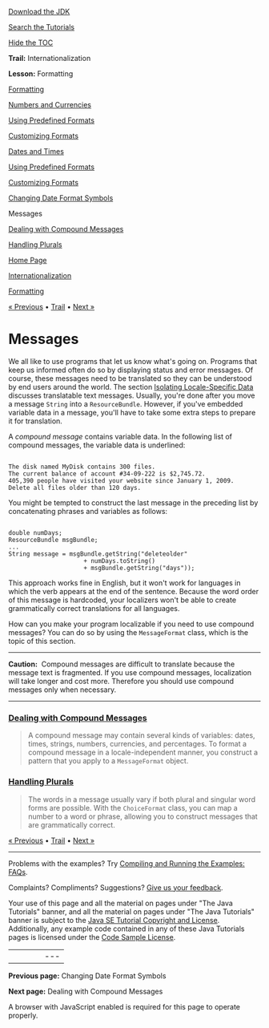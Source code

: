 [Download
the JDK](http://java.sun.com/javase/6/download.jsp)
  
[Search the
Tutorials](../../search.html)
  
[Hide the TOC](javascript:toggleLeft())

**Trail:** Internationalization
  
**Lesson:** Formatting

[Formatting](index.html)

[Numbers and Currencies](numberintro.html)

[Using Predefined Formats](numberFormat.html)

[Customizing Formats](decimalFormat.html)

[Dates and Times](dateintro.html)

[Using Predefined Formats](dateFormat.html)

[Customizing Formats](simpleDateFormat.html)

[Changing Date Format Symbols](dateFormatSymbols.html)

Messages

[Dealing with Compound Messages](messageFormat.html)

[Handling Plurals](choiceFormat.html)

[Home Page](../../index.html)
>
[Internationalization](../index.html)
>
[Formatting](index.html)

[« Previous](dateFormatSymbols.html) • [Trail](../TOC.html) • [Next »](messageFormat.html)

# Messages

We all like to use programs that let us know what's going on. Programs
that keep us informed often do so by displaying status and error
messages. Of course, these messages need to be translated so they can
be understood by end users around the world. The section [Isolating Locale-Specific
Data](../resbundle/index.html) discusses translatable text messages. Usually, you're done
after you move a message `String` into a
`ResourceBundle`. However, if you've embedded variable data
in a message, you'll have to take some extra steps to prepare it for
translation.

A *compound message* contains variable data. In the following
list of compound messages, the variable data is underlined:

```

The disk named MyDisk contains 300 files.
The current balance of account #34-09-222 is $2,745.72.
405,390 people have visited your website since January 1, 2009.
Delete all files older than 120 days.

```

You might be tempted to construct the last message in the preceding
list by concatenating phrases and variables as follows:

```

double numDays;
ResourceBundle msgBundle;
...
String message = msgBundle.getString("deleteolder" 
				     + numDays.toString()  
				     + msgBundle.getString("days"));

```

This approach works fine in English, but it won't work for languages in
which the verb appears at the end of the sentence. Because the word
order of this message is hardcoded, your localizers won't be able to
create grammatically correct translations for all languages.

How can you make your program localizable if you need to use compound
messages? You can do so by using the `MessageFormat` class,
which is the topic of this section.

---

**Caution:** 
Compound messages are difficult to translate because the message text
is fragmented. If you use compound messages, localization will take
longer and cost more. Therefore you should use compound messages only
when necessary.

---

### [Dealing with Compound Messages](messageFormat.html)

> A compound message
> may contain
> several kinds
> of variables: dates, times, strings, numbers,
> currencies, and percentages.
> To format a compound message
> in a locale-independent manner,
> you construct
> a pattern that you apply to a
> `MessageFormat` object.

### [Handling Plurals](choiceFormat.html)

> The words in a message usually vary if
> both plural and singular word forms are possible.
> With the `ChoiceFormat` class,
> you can map a number to a word or phrase,
> allowing you to
> construct messages that are
> grammatically correct.

[« Previous](dateFormatSymbols.html)
•
[Trail](../TOC.html)
•
[Next »](messageFormat.html)

---

Problems with the examples? Try [Compiling and Running
the Examples: FAQs](../../information/run-examples.html).
  
Complaints? Compliments? Suggestions? [Give
us your feedback](http://download.oracle.com/javase/feedback.html).

Your use of this page and all the material on pages under "The Java Tutorials" banner,
and all the material on pages under "The Java Tutorials" banner is subject to the [Java SE Tutorial Copyright
and License](../../information/license.html).
Additionally, any example code contained in any of these Java
Tutorials pages is licensed under the
[Code
Sample License](http://developers.sun.com/license/berkeley_license.html).

|  |  |  |  |  |
| --- | --- | --- | --- | --- |
| |  |  | | --- | --- | | duke image | Oracle logo | | [About Oracle](http://www.oracle.com/us/corporate/index.html) | [Oracle Technology Network](http://www.oracle.com/technology/index.html) | [Terms of Service](https://www.samplecode.oracle.com/servlets/CompulsoryClickThrough?type=TermsOfService) | Copyright © 1995, 2011 Oracle and/or its affiliates. All rights reserved. |

**Previous page:** Changing Date Format Symbols
  
**Next page:** Dealing with Compound Messages




A browser with JavaScript enabled is required for this page to operate properly.
